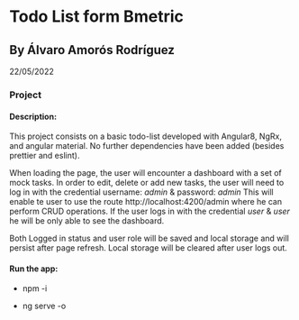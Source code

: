 # Todo List form Bmetric
## By Álvaro Amorós Rodríguez
22/05/2022

### Project

#### Description:
This project consists on a basic todo-list developed with Angular8, NgRx, and angular material. No further dependencies have been added (besides prettier and eslint).

When loading the page, the user will encounter a dashboard with a set of mock tasks. In order to edit, delete or add new tasks, the user will need to log in with the credential username: *admin* & password: *admin*
This will enable te user to use the route http://localhost:4200/admin where he can perform CRUD operations. If the user logs in with the credential *user* & *user*  he will be only able to see the dashboard.

Both Logged in status and user role will be saved and local storage and will persist after page refresh. Local storage will be cleared after user logs out.

#### Run the app:
- npm -i

- ng serve -o
